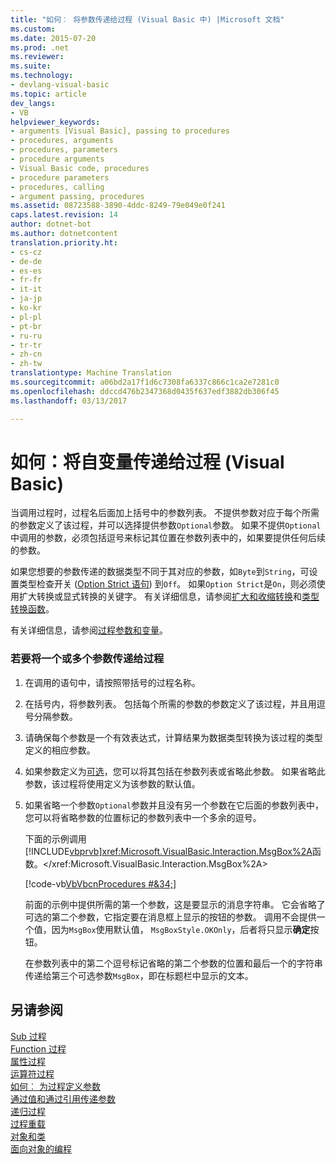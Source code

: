```yaml
---
title: "如何︰ 将参数传递给过程 (Visual Basic 中) |Microsoft 文档"
ms.custom: 
ms.date: 2015-07-20
ms.prod: .net
ms.reviewer: 
ms.suite: 
ms.technology:
- devlang-visual-basic
ms.topic: article
dev_langs:
- VB
helpviewer_keywords:
- arguments [Visual Basic], passing to procedures
- procedures, arguments
- procedures, parameters
- procedure arguments
- Visual Basic code, procedures
- procedure parameters
- procedures, calling
- argument passing, procedures
ms.assetid: 08723588-3890-4ddc-8249-79e049e0f241
caps.latest.revision: 14
author: dotnet-bot
ms.author: dotnetcontent
translation.priority.ht:
- cs-cz
- de-de
- es-es
- fr-fr
- it-it
- ja-jp
- ko-kr
- pl-pl
- pt-br
- ru-ru
- tr-tr
- zh-cn
- zh-tw
translationtype: Machine Translation
ms.sourcegitcommit: a06bd2a17f1d6c7308fa6337c866c1ca2e7281c0
ms.openlocfilehash: ddccd476b2347368d0435f637edf3882db306f45
ms.lasthandoff: 03/13/2017

---
```

# <a name="how-to-pass-arguments-to-a-procedure-visual-basic"></a>如何：将自变量传递给过程 (Visual Basic)
当调用过程时，过程名后面加上括号中的参数列表。 不提供参数对应于每个所需的参数定义了该过程，并可以选择提供参数`Optional`参数。 如果不提供`Optional`中调用的参数，必须包括逗号来标记其位置在参数列表中的，如果要提供任何后续的参数。  
  
 如果您想要的参数传递的数据类型不同于其对应的参数，如`Byte`到`String`，可设置类型检查开关 ([Option Strict 语句](../../../../visual-basic/language-reference/statements/option-strict-statement.md)) 到`Off`。 如果`Option Strict`是`On`，则必须使用扩大转换或显式转换的关键字。 有关详细信息，请参阅[扩大和收缩转换](../../../../visual-basic/programming-guide/language-features/data-types/widening-and-narrowing-conversions.md)和[类型转换函数](../../../../visual-basic/language-reference/functions/type-conversion-functions.md)。  
  
 有关详细信息，请参阅[过程参数和变量](./procedure-parameters-and-arguments.md)。  
  
### <a name="to-pass-one-or-more-arguments-to-a-procedure"></a>若要将一个或多个参数传递给过程  
  
1.  在调用的语句中，请按照带括号的过程名称。  
  
2.  在括号内，将参数列表。 包括每个所需的参数的参数定义了该过程，并且用逗号分隔参数。  
  
3.  请确保每个参数是一个有效表达式，计算结果为数据类型转换为该过程的类型定义的相应参数。  
  
4.  如果参数定义为[可选](../../../../visual-basic/language-reference/modifiers/optional.md)，您可以将其包括在参数列表或省略此参数。 如果省略此参数，该过程将使用定义为该参数的默认值。  
  
5.  如果省略一个参数`Optional`参数并且没有另一个参数在它后面的参数列表中，您可以将省略参数的位置标记的参数列表中一个多余的逗号。  
  
     下面的示例调用[!INCLUDE[vbprvb](../../../../csharp/programming-guide/concepts/linq/includes/vbprvb_md.md)]<xref:Microsoft.VisualBasic.Interaction.MsgBox%2A>函数。</xref:Microsoft.VisualBasic.Interaction.MsgBox%2A>  
  
     [!code-vb[VbVbcnProcedures #&34;](./codesnippet/VisualBasic/how-to-pass-arguments-to-a-procedure_1.vb)]  
  
     前面的示例中提供所需的第一个参数，这是要显示的消息字符串。 它会省略了可选的第二个参数，它指定要在消息框上显示的按钮的参数。 调用不会提供一个值，因为`MsgBox`使用默认值， `MsgBoxStyle.OKOnly`，后者将只显示**确定**按钮。  
  
     在参数列表中的第二个逗号标记省略的第二个参数的位置和最后一个的字符串传递给第三个可选参数`MsgBox`，即在标题栏中显示的文本。  
  
## <a name="see-also"></a>另请参阅  
 [Sub 过程](./sub-procedures.md)   
 [Function 过程](./function-procedures.md)   
 [属性过程](./property-procedures.md)   
 [运算符过程](./operator-procedures.md)   
 [如何︰ 为过程定义参数](./how-to-define-a-parameter-for-a-procedure.md)   
 [通过值和通过引用传递参数](./passing-arguments-by-value-and-by-reference.md)   
 [递归过程](./recursive-procedures.md)   
 [过程重载](./procedure-overloading.md)   
 [对象和类](../../../../visual-basic/programming-guide/language-features/objects-and-classes/index.md)   
 [面向对象的编程](http://msdn.microsoft.com/library/1cf6e655-3f30-45f1-9a5d-4a88ca24a1c2)
